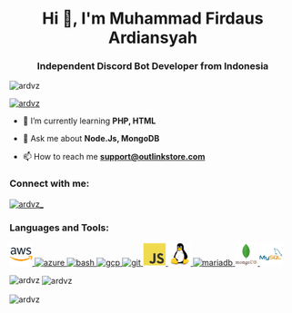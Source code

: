 <h1 align="center">Hi 👋, I'm Muhammad Firdaus Ardiansyah</h1>
<h3 align="center">Independent Discord Bot Developer from Indonesia</h3>

<p align="left"> <img src="https://komarev.com/ghpvc/?username=ardvz&label=Profile%20views&color=0e75b6&style=flat" alt="ardvz" /> </p>

<p align="left" style: 'background: #010101'> <a href="https://github.com/ryo-ma/github-profile-trophy"><img src="https://github-profile-trophy.vercel.app/?username=ardvz" alt="ardvz" /></a> </p>

- 🌱 I’m currently learning **PHP, HTML**

- 💬 Ask me about **Node.Js, MongoDB**

- 📫 How to reach me **support@outlinkstore.com**

<h3 align="left">Connect with me:</h3>
<p align="left">
<a href="https://instagram.com/ardvz_" target="blank"><img align="center" src="https://raw.githubusercontent.com/rahuldkjain/github-profile-readme-generator/master/src/images/icons/Social/instagram.svg" alt="ardvz_" height="30" width="40" /></a>
</p>

<h3 align="left">Languages and Tools:</h3>
<p align="left"> <a href="https://aws.amazon.com" target="_blank" rel="noreferrer"> <img src="https://raw.githubusercontent.com/devicons/devicon/master/icons/amazonwebservices/amazonwebservices-original-wordmark.svg" alt="aws" width="40" height="40"/> </a> <a href="https://azure.microsoft.com/en-in/" target="_blank" rel="noreferrer"> <img src="https://www.vectorlogo.zone/logos/microsoft_azure/microsoft_azure-icon.svg" alt="azure" width="40" height="40"/> </a> <a href="https://www.gnu.org/software/bash/" target="_blank" rel="noreferrer"> <img src="https://www.vectorlogo.zone/logos/gnu_bash/gnu_bash-icon.svg" alt="bash" width="40" height="40"/> </a> <a href="https://cloud.google.com" target="_blank" rel="noreferrer"> <img src="https://www.vectorlogo.zone/logos/google_cloud/google_cloud-icon.svg" alt="gcp" width="40" height="40"/> </a> <a href="https://git-scm.com/" target="_blank" rel="noreferrer"> <img src="https://www.vectorlogo.zone/logos/git-scm/git-scm-icon.svg" alt="git" width="40" height="40"/> </a> <a href="https://developer.mozilla.org/en-US/docs/Web/JavaScript" target="_blank" rel="noreferrer"> <img src="https://raw.githubusercontent.com/devicons/devicon/master/icons/javascript/javascript-original.svg" alt="javascript" width="40" height="40"/> </a> <a href="https://www.linux.org/" target="_blank" rel="noreferrer"> <img src="https://raw.githubusercontent.com/devicons/devicon/master/icons/linux/linux-original.svg" alt="linux" width="40" height="40"/> </a> <a href="https://mariadb.org/" target="_blank" rel="noreferrer"> <img src="https://www.vectorlogo.zone/logos/mariadb/mariadb-icon.svg" alt="mariadb" width="40" height="40"/> </a> <a href="https://www.mongodb.com/" target="_blank" rel="noreferrer"> <img src="https://raw.githubusercontent.com/devicons/devicon/master/icons/mongodb/mongodb-original-wordmark.svg" alt="mongodb" width="40" height="40"/> </a> <a href="https://www.mysql.com/" target="_blank" rel="noreferrer"> <img src="https://raw.githubusercontent.com/devicons/devicon/master/icons/mysql/mysql-original-wordmark.svg" alt="mysql" width="40" height="40"/> </a> </p>

<p><img align="left" src="https://github-readme-stats.vercel.app/api/top-langs?username=ardvz&show_icons=true&locale=en&layout=compact" alt="ardvz" /></p>

<p>&nbsp;<img align="center" src="https://github-readme-stats.vercel.app/api?username=ardvz&show_icons=true&locale=en" alt="ardvz" /></p>

<p><img align="center" src="https://github-readme-streak-stats.herokuapp.com/?user=ardvz&" alt="ardvz" /></p>
